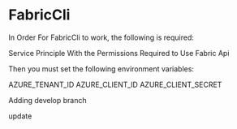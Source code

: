 # FabricCli

In Order For FabricCli to work, the following is required: 

Service Principle With the Permissions Required to Use Fabric Api 

Then you must set the following environment variables: 

AZURE_TENANT_ID 
AZURE_CLIENT_ID
AZURE_CLIENT_SECRET

Adding develop branch 

update
